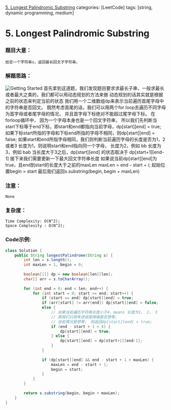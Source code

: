 [5. Longest Palindromic Substring](https://leetcode.com/problems/longest-palindromic-substring/)
categories: [LeetCode]
tags: [string, dynamic programming, medium] 

# <span id="5"> 5. Longest Palindromic Substring </span>
### 题目大意：
    给定一个字符串s，返回最长回文子字符串。
### 解题思路：
![Getting Started](5_1.png)
首先拿到这道题，我们发现题目要求求最长子串，一般求最长或者最大之类的，我们都可以用动态规划的方法来做
动态规划的话其实就是根据之前的状态来判定当前的状态
我们用一个二维数组dp来表示当前遍历首尾字母中的字符串是否回文。
既然考虑首尾的话，我们可以用两个for loop去遍历不同字母为首字母或者尾字母的情况，
并且首字母下标绝对不能超过尾字母下标。
在forloop循环中， 因为一个字母本身也是一个回文字符串，
所以我们先判断当start下标等于end下标，即start和end都指向当前字母，dp[start][end] = true;
如果下标start所指的字母和下标end所指的字母不相同，则dp[start][end] = false;
如果start和end所指字母相同，我们则判断当前遍历字母的长度是否为1，2或者3
长度为1，则说明start和end指向同一个字母，
长度为2，例如 bb
长度为3，例如 bab
当长度大于3之后，dp[start][end] 的状态取决于 dp[start+1][end-1]
接下来我们需要更新一下最大回文字符串长度
如果说当前dp[start][end]为true，且end到start的长度大于之前的maxLen
maxLen = end - start + i;
起始位置begin = start
最后我们返回s.substring(begin, begin + maxLen)

### 注意：
    None
### 复杂度：
    Time Complexity: O(N^2);
    Space Complexity : O(N^2);
### Code示例:
```Java
class Solution {
    public String longestPalindrome(String s) {
        int len = s.length();
        int maxLen = 1, begin = 0;
        
        boolean[][] dp = new boolean[len][len];
        char[] arr = s.toCharArray();
        
        for (int end = 0; end < len; end++) {
            for (int start = 0; start <= end; start++) {
                if (start == end) dp[start][end] = true;
                if (arr[start] != arr[end]) dp[start][end] = false;
                else {
                    // 如果当前遍历字符串长度小于4，means 长度为1， 2， 3
                    // 那我们只用考虑收尾两端是否想等，
                    // 目前情况是想等， 则返回dp[start][end] = true;
                    if (end - start + 1 < 4) {
                        dp[start][end] = true;
                    } else {
                        dp[start][end] = dp[start+1][end-1];
                    }
                }
                
                if (dp[start][end] && end - start + 1 > maxLen) {
                    maxLen = end - start + 1;
                    begin = start;
                }
            }
        }
        
        return s.substring(begin, begin + maxLen);
    }
}
```
